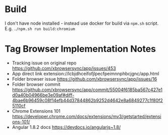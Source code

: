 # Build

I don't have node installed - instead use docker for build via `npm.sh` script. E.g. `./npm.sh run build:chromium`

# Tag Browser Implementation Notes

* Tracking issue on original repo https://github.com/xbrowsersync/app/issues/453
* App direct link extension://lcbjdhceifofjlpecfpeimnnphbcjgnc/app.html
* Folder browser issue https://github.com/xbrowsersync/app/issues/16
* Folder browser commit https://github.com/xbrowsersync/app/commit/55004f6185ba567c427e1d0a40b04966be3e09af#diff-4bae6b96459c08f14efb44d37844862b9252d4642e8a6849277c1f80f25110cf
* Chrome Extensions 101 https://developer.chrome.com/docs/extensions/mv3/getstarted/extensions-101/
* Angular 1.8.2 docs https://devdocs.io/angularjs~1.8/
